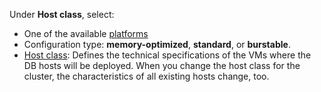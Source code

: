 Under **Host class**, select:

* One of the available [platforms](../../../compute/concepts/vm-platforms.md)
* Configuration type: **memory-optimized**, **standard**, or **burstable**.
* [Host class](../../../managed-mongodb/concepts/instance-types.md): Defines the technical specifications of the VMs where the DB hosts will be deployed. When you change the host class for the cluster, the characteristics of all existing hosts change, too.
